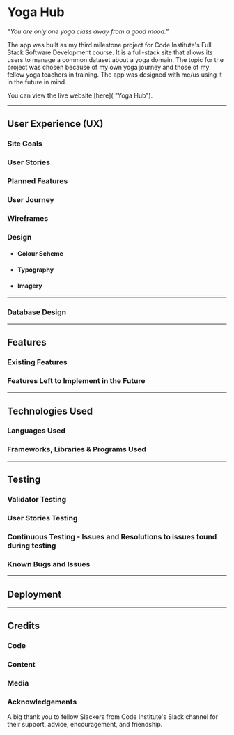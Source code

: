 # Yoga Hub
_“You are only one yoga class away from a good mood.”_

The app was built as my third milestone project for Code Institute's Full Stack Software Development course. It is a full-stack site that allows its users to manage a common dataset about a yoga domain. The topic for the project was chosen because of my own yoga journey and those of my fellow yoga teachers in training. The app was designed with me/us using it in the future in mind. 

You can view the live website [here]( "Yoga Hub"). 
***
## User Experience (UX)

### Site Goals

### User Stories

### Planned Features

### User Journey

### Wireframes

### Design

* #### Colour Scheme

* #### Typography

* #### Imagery

***
### Database Design

***
## Features

### Existing Features

### Features Left to Implement in the Future

***
## Technologies Used

### Languages Used

### Frameworks, Libraries & Programs Used

***
## Testing

### Validator Testing

### User Stories Testing

### Continuous Testing - Issues and Resolutions to issues found during testing

### Known Bugs and Issues

***
## Deployment

***
## Credits

### Code

### Content

### Media

### Acknowledgements

A big thank you to fellow Slackers from Code Institute's Slack channel for their support, advice, encouragement, and friendship.
